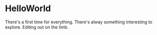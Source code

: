 # HelloWorld
There's a first time for everything.
There's alway something interesting to explore.
Editing out on the limb.
